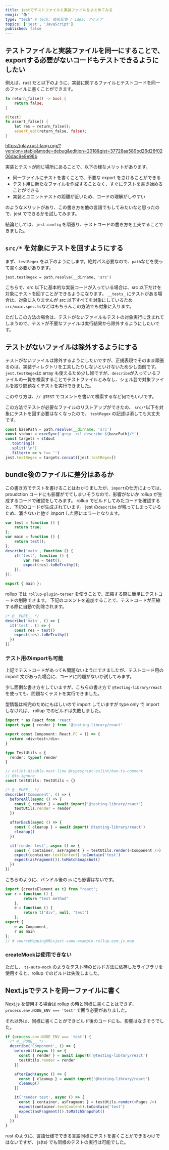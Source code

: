 ```yaml
---
title: jestでテストファイルと実装ファイルをまとめてみる
emoji: "📚"
type: "tech" # tech: 技術記事 / idea: アイデア
topics: ['jest', 'JavaScript']
published: false
---
```


## テストファイルと実装ファイルを同一にすることで、exportする必要がないコードもテストできるようにしたい

例えば、rust だと以下のように、実装に関するファイルとテストコードを同一のファイルに書くことができます。

```rust
fn return_false() -> bool {
    return false;
}

#[test]
fn assert_false() {
    let res = return_false();
    assert_eq!(return_false, false);
}
```

https://play.rust-lang.org/?version=stable&mode=debug&edition=2018&gist=37728aa589bd26d26f0206dac9e9e98b

実装とテストが同じ場所にあることで、以下の様なメリットがあります。

- 同一ファイルにテストを書くことで、不要な export をさけることができる
- テスト用に新たなファイルを作成することなく、すぐにテストを書き始めることができる
- 実装とユニットテストの距離が近いため、コードの理解がしやすい

のようなメリットがあり、この書き方を他の言語でもしてみたいなと思ったので、jest でできるかを試してみます。

結論としては、`jest.config` を頑張り、テストコードの書き方を工夫することできました。

## `src/*` を対象にテストを回すようにする

まず、`testRegex` を以下のようにします。絶対パス必要なので、`path`などを使って書く必要があります。

`jest.testRegex = path.resolve(__dirname, 'src')`  

こちらで、src 以下に基本的な実装コードが入っている場合は、src 以下だけを対象にテストを回すことができるようになります。
`__tests_` にテストがある場合は、対象に入りませんが src 以下すべてを対象にしているため`src/main.spec.ts`などはもちろんこの方法でも対象に入ります。

ただしこの方法の場合は、テストがないファイルもテストの対象実行に含まれてしまうので、テストが不要なファイルは実行結果から除外するようにしたいです。

## テストがないファイルは除外するようにする
テストがないファイルは除外するようにしたいですが、正規表現でそのまま頑張るのは、実装ディレクトリを工夫したりしないといけないため少し面倒です。
`jest.testRegex`は array も使えるため少し雑ですが、`describe`が入っているファイルの一覧を検索することでテストファイルとみなし、シェル芸で対象ファイルを絞り問題なくテストを実行できました。

このやり方は、`// @TEST` でコメントを書いて検索するなど何でもいいです。

この方法でテストが必要なファイルのリストアップができたの、 `src/*`以下を対象にテストを回す必要はなくなったので、 `testRegex` の記述は消しても大丈夫です。

```javascript
const basePath = path.resolve(__dirname, 'src')
const stdout = execSync(`grep -ril describe ${basePath}/*`)
const targets = stdout
  .toString()
  .split('\n')
  .filter(v => v !== '')
jest.testRegex = targets.concat([jest.testRegex])
```

## bundle後のファイルに差分はあるか

この書き方でテストを書けることはわかりましたが、`import`の仕方によっては、proudction コードにも影響がでてしまいそうなので、影響がないか rollup が生成するコードで確認をしてみます。
rollup でビルドしてみたコードを確認すると、下記のコードが生成されています。
jest の`describe` が残ってしまっているため、消さないと他で import した際にエラーとなります。



```javascript
var test = function () {
    return true;
};
var main = function () {
    return test();
};
describe('main', function () {
    it('test', function () {
        var res = test();
        expect(res).toBeTruthy();
    });
});

export { main };
```

rollup では `rollup-plugin-terser` を使うことで、圧縮する際に簡単にテストコードの削除できます。
下記のコメントを追加することで、テストコードが圧縮する際に自動で削除されます。


```typescript
/* @__PURE__ */
describe('main', () => {
  it('test', () => {
    const res = test()
    expect(res).toBeTruthy()
  })
})
```

### テスト用のimportも可能

上記でテストコードがあっても問題ないようにできましたが、テストコード用の import 文があった場合に、コードに問題がないか試してみます。

少し面倒な書き方をしていますが、こちらの書き方で `@testing-library/react` を使っても、問題なくテストを実行できました。

型情報は補完のためにもほしいので import していますが type only で import しなければ、 rollup でのビルドは失敗しました。

```typescript
import * as React from 'react'
import type { render } from '@testing-library/react'

export const Component: React.FC = () => {
  return <div>test</div>
}

type TestUtils = {
  render: typeof render
}

// eslint-disable-next-line @typescript-eslint/ban-ts-comment
// @ts-ignore
const testUtils: TestUtils = {}

/* @__PURE__ */
describe('Component', () => {
  beforeAll(async () => {
    const { render } = await import('@testing-library/react')
    testUtils.render = render
  })

  afterEach(async () => {
    const { cleanup } = await import('@testing-library/react')
    cleanup()
  })

  it('render test', async () => {
    const { container, asFragment } = testUtils.render(<Component />)
    expect(container.textContent).toContain('test')
    expect(asFragment()).toMatchSnapshot()
  })
})
```

こちらのように、バンドル後の js にも影響はないです。

```javascript
import {createElement as t} from "react";
var r = function () {
        return "test method"
    },
    e = function () {
        return t("div", null, "test")
    };
export {
    e as Component,
    r as main
};
// # sourceMappingURL=jest-same-example-rollup.esm.js.map
```

### createMockは使用できない
ただし、 `ts-auto-mock` のようなテスト時のビルド方法に依存したライブラリを使用すると、rollup でのビルドは失敗しました。

## Next.jsでテストを同一ファイルに書く

Next.js を使用する場合は rollup の時と同様に書くことはできず、 `process.env.NODE_ENV === 'test'` で囲う必要がありました。

それ以外は、同様に書くことができビルド後のコードにも、影響はなさそうでした。

```typescript
if (process.env.NODE_ENV === 'test') {
  /* @__PURE__ */
  describe('Component', () => {
    beforeAll(async () => {
      const { render } = await import('@testing-library/react')
      testUtils.render = render
    })

    afterEach(async () => {
      const { cleanup } = await import('@testing-library/react')
      cleanup()
    })

    it('render test', async () => {
      const { container, asFragment } = testUtils.render(<Pages />)
      expect(container.textContent).toContain('test')
      expect(asFragment()).toMatchSnapshot()
    })
  })
}
```

rust のように、言語仕様でできる言語同様にテストを書くことができるわけではないですが、 js(ts) でも同様のテストの実行は可能でした。
